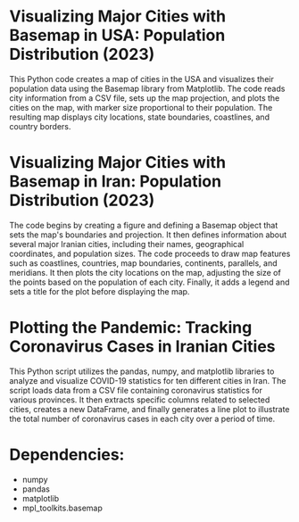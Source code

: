 # Visualizing Major Cities with Basemap in USA: Population Distribution (2023)
This Python code creates a map of cities in the USA and visualizes their population data using the Basemap library from Matplotlib. The code reads city information from a CSV file, sets up the map projection, and plots the cities on the map, with marker size proportional to their population. The resulting map displays city locations, state boundaries, coastlines, and country borders.

# Visualizing Major Cities with Basemap in Iran: Population Distribution (2023)
The code begins by creating a figure and defining a Basemap object that sets the map's boundaries and projection. It then defines information about several major Iranian cities, including their names, geographical coordinates, and population sizes. The code proceeds to draw map features such as coastlines, countries, map boundaries, continents, parallels, and meridians. It then plots the city locations on the map, adjusting the size of the points based on the population of each city. Finally, it adds a legend and sets a title for the plot before displaying the map.

# Plotting the Pandemic: Tracking Coronavirus Cases in Iranian Cities
This Python script utilizes the pandas, numpy, and matplotlib libraries to analyze and visualize COVID-19 statistics for ten different cities in Iran. The script loads data from a CSV file containing coronavirus statistics for various provinces. It then extracts specific columns related to selected cities, creates a new DataFrame, and finally generates a line plot to illustrate the total number of coronavirus cases in each city over a period of time.


# Dependencies:
* numpy
* pandas
* matplotlib
* mpl_toolkits.basemap

